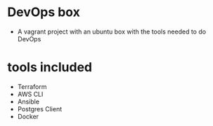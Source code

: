 # DevOps box
* A vagrant project with an ubuntu box with the tools needed to do DevOps

# tools included
* Terraform
* AWS CLI
* Ansible
* Postgres Client
* Docker